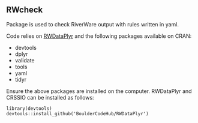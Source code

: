 ## RWcheck
Package is used to check RiverWare output with rules written in yaml.

Code relies on [RWDataPlyr](https://github.com/BoulderCodeHub/RWDataPlyr)
and the following packages available on CRAN:
* devtools
* dplyr
* validate
* tools
* yaml
* tidyr

Ensure the above packages are installed on the computer. RWDataPlyr and CRSSIO can be installed as follows:
```
library(devtools)
devtools::install_github('BoulderCodeHub/RWDataPlyr')
```
